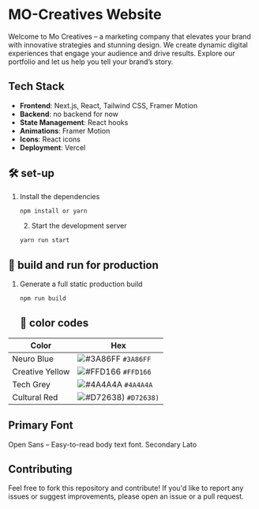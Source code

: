 # MO-Creatives Website

Welcome to Mo Creatives – a marketing company that elevates your brand with innovative strategies and stunning design. We create dynamic digital experiences that engage your audience and drive results. Explore our portfolio and let us help you tell your brand’s story.

## Tech Stack

- **Frontend**: Next.js, React, Tailwind CSS, Framer Motion
- **Backend**: no backend for now 
- **State Management**: React hooks
- **Animations**: Framer Motion
- **Icons**: React icons
- **Deployment**: Vercel


## 🛠 set-up

1. Install the dependencies

   ```sh
   npm install or yarn
   ```
   2. Start the development server

   ```sh
   yarn run start
   ```

## 🚀 build and run for production

1. Generate a full static production build

   ```sh
   npm run build
   ```
   ## 🎨 color codes

| Color          | Hex                                                                |
| -------------- | ------------------------------------------------------------------ |
|Neuro Blue         | ![#3A86FF](https://via.placeholder.com/10/0a192f?text=+) `#3A86FF` |
| Creative Yellow    | ![#FFD166](https://via.placeholder.com/10/0a192f?text=+) `#FFD166` |
|Tech Grey   | ![#4A4A4A](https://via.placeholder.com/10/303C55?text=+) `#4A4A4A` |
| Cultural Red         | ![#D72638)](https://via.placeholder.com/10/8892b0?text=+) `#D72638)` |

## Primary  Font
Open Sans – Easy-to-read body text font.
Secondary
Lato



## Contributing

Feel free to fork this repository and contribute! If you'd like to report any issues or suggest improvements, please open an issue or a pull request.
